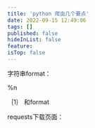 ```yaml
---
title: 'python 爬虫几个要点'
date: 2022-09-15 12:49:06
tags: []
published: false
hideInList: false
feature: 
isTop: false
---
```

字符串format：

%n

｛1｝ 和format



requests下载页面：

